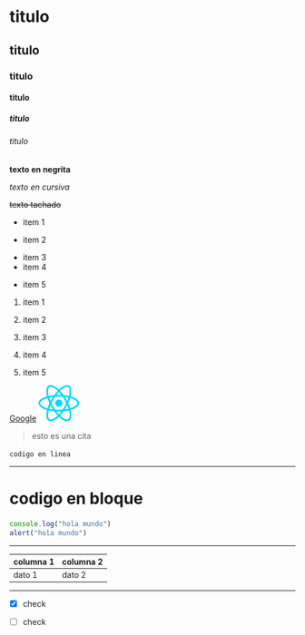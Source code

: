 # titulo
## titulo
### titulo
#### titulo
##### titulo
###### titulo

**texto en negrita**

*texto en cursiva*

~~texto tachado~~


- item 1

- item 2

+ item 3
+ item 4
- item 5

1. item 1
2. item 2

3. item 3
4. item 4
5. item 5

[Google](https://www.google.com)
![imagen ejemplo svg](./src/assets/react.svg)

> esto es una cita

`codigo en linea`
___
# codigo en bloque
```javascript
console.log("hola mundo")
alert("hola mundo")
```
***
|columna 1|columna 2|
|---------|---------|
|dato 1   | dato 2  |

---

- [x] check


- [ ] check

